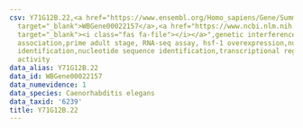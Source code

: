 ```yaml
---
csv: Y71G12B.22,<a href="https://www.ensembl.org/Homo_sapiens/Gene/Summary?db=core;g=WBGene00022157"
  target="_blank">WBGene00022157</a>,<a href="https://www.ncbi.nlm.nih.gov/pubmed/30894454"
  target="_blank"><i class="fas fa-file"></i></a>",genetic interference,functional
  association,prime adult stage, RNA-seq assay, hsf-1 overexpression,nucleotide sequence
  identification,nucleotide sequence identification,transcriptional regulation,up-regulates
  activity
data_alias: Y71G12B.22
data_id: WBGene00022157
data_numevidence: 1
data_species: Caenorhabditis elegans
data_taxid: '6239'
title: Y71G12B.22
---
```

